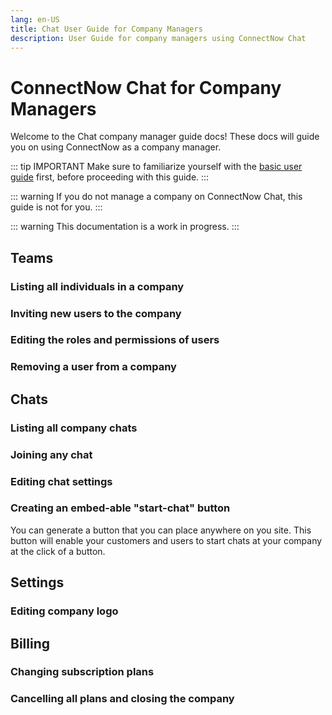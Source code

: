 ```yaml
---
lang: en-US
title: Chat User Guide for Company Managers
description: User Guide for company managers using ConnectNow Chat
---
```

# ConnectNow Chat for Company Managers
Welcome to the Chat company manager guide docs! These docs will guide you on using ConnectNow as a company manager.

::: tip IMPORTANT
Make sure to familiarize yourself with the [basic user guide](user-guide.md) first, before proceeding with this guide.
:::

::: warning
If you do not manage a company on ConnectNow Chat, this guide is not for you.
:::

::: warning
This documentation is a work in progress.
:::

## Teams

### Listing all individuals in a company

### Inviting new users to the company

### Editing the roles and permissions of users

### Removing a user from a company

## Chats

### Listing all company chats

### Joining any chat

### Editing chat settings

### Creating an embed-able "start-chat" button

You can generate a button that you can place anywhere on you site. This button will enable your customers and users to start chats at your company at the click of a button.

## Settings

### Editing company logo

## Billing

### Changing subscription plans

### Cancelling all plans and closing the company
